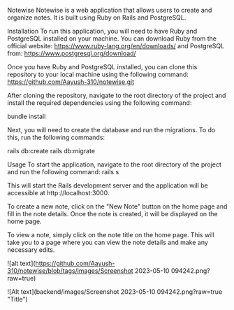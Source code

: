 Notewise
Notewise is a web application that allows users to create and organize notes. It is built using Ruby on Rails and PostgreSQL.

Installation
To run this application, you will need to have Ruby and PostgreSQL installed on your machine. You can download Ruby from the official website: https://www.ruby-lang.org/en/downloads/ and PostgreSQL from: https://www.postgresql.org/download/

Once you have Ruby and PostgreSQL installed, you can clone this repository to your local machine using the following command:
https://github.com/Aayush-310/notewise.git

After cloning the repository, navigate to the root directory of the project and install the required dependencies using the following command:

bundle install

Next, you will need to create the database and run the migrations. To do this, run the following commands:

rails db:create
rails db:migrate

Usage
To start the application, navigate to the root directory of the project and run the following command:
rails s

This will start the Rails development server and the application will be accessible at http://localhost:3000.

To create a new note, click on the "New Note" button on the home page and fill in the note details. Once the note is created, it will be displayed on the home page.

To view a note, simply click on the note title on the home page. This will take you to a page where you can view the note details and make any necessary edits.

![alt text](https://github.com/Aayush-310/notewise/blob/tags/images/Screenshot 2023-05-10 094242.png?raw=true)

![Alt text](backend/images/Screenshot 2023-05-10 094242.png?raw=true "Title")
